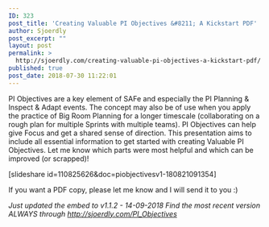 ```yaml
---
ID: 323
post_title: 'Creating Valuable PI Objectives &#8211; A Kickstart PDF'
author: Sjoerdly
post_excerpt: ""
layout: post
permalink: >
  http://sjoerdly.com/creating-valuable-pi-objectives-a-kickstart-pdf/
published: true
post_date: 2018-07-30 11:22:01
---
```

PI Objectives are a key element of SAFe and especially the PI Planning &amp; Inspect &amp; Adapt events. The concept may also be of use when you apply the practice of Big Room Planning for a longer timescale (collaborating on a rough plan for multiple Sprints with multiple teams). PI Objectives can help give Focus and get a shared sense of direction. This presentation aims to include all essential information to get started with creating Valuable PI Objectives. Let me know which parts were most helpful and which can be improved (or scrapped)!

[slideshare id=110825626&amp;doc=piobjectivesv1-180821091354]

If you want a PDF copy, please let me know and I will send it to you :)

<em>Just updated the embed to v1.1.2 - 14-09-2018 Find the most recent version ALWAYS through <a href="http://sjoerdly.com/PI_Objectives">http://sjoerdly.com/PI_Objectives</a></em>